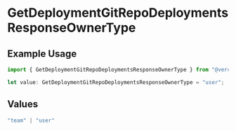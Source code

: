 # GetDeploymentGitRepoDeploymentsResponseOwnerType

## Example Usage

```typescript
import { GetDeploymentGitRepoDeploymentsResponseOwnerType } from "@vercel/sdk/models/operations/getdeployment.js";

let value: GetDeploymentGitRepoDeploymentsResponseOwnerType = "user";
```

## Values

```typescript
"team" | "user"
```